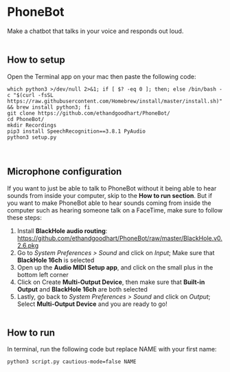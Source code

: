 # PhoneBot

Make a chatbot that talks in your voice and responds out loud.<br/><br/>

How to setup
------
Open the Terminal app on your mac then paste the following code:

```
which python3 >/dev/null 2>&1; if [ $? -eq 0 ]; then; else /bin/bash -c "$(curl -fsSL https://raw.githubusercontent.com/Homebrew/install/master/install.sh)" && brew install python3; fi
git clone https://github.com/ethandgoodhart/PhoneBot/
cd PhoneBot/
mkdir Recordings
pip3 install SpeechRecognition==3.8.1 PyAudio
python3 setup.py
```
<br/>

Microphone configuration
------
If you want to just be able to talk to PhoneBot without it being able to hear sounds from inside your computer, skip to the **How to run section**. But if you want to make PhoneBot able to hear sounds coming from inside the computer such as hearing someone talk on a FaceTime, make sure to follow these steps:
1. Install **BlackHole audio routing**: https://github.com/ethandgoodhart/PhoneBot/raw/master/BlackHole.v0.2.6.pkg
2. Go to *System Preferences > Sound* and click on *Input*; Make sure that **BlackHole 16ch** is selected
3. Open up the **Audio MIDI Setup app**, and click on the small plus in the bottom left corner
4. Click on Create **Multi-Output Device**, then make sure that **Built-in Output** and **BlackHole 16ch** are both selected
5. Lastly, go back to *System Preferences > Sound* and click on *Output*; Select **Multi-Output Device** and you are ready to go!<br/><br/>

How to run
------
In terminal, run the following code but replace NAME with your first name:

```
python3 script.py cautious-mode=false NAME
```

